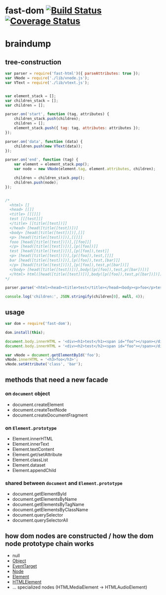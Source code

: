 # fast-dom [![Build Status][0]][1] [![Coverage Status][2]][3]



# braindump

## tree-construction
```js
var parser = require('fast-html')({ parseAttributes: true });
var VNode = require('./lib/vnode.js');
var VText = require('./lib/vtext.js');


var element_stack = [];
var children_stack = [];
var children = [];

parser.on('start', function (tag, attributes) {
    children_stack.push(children);
    children = [];
    element_stack.push({ tag: tag, attributes: attributes });
});

parser.on('data', function (data) {
    children.push(new VText(data));
});

parser.on('end', function (tag) {
    var element = element_stack.pop();
    var node = new VNode(element.tag, element.attributes, children);

    children = children_stack.pop();
    children.push(node);
});


/*
  <html> []
  <head> [[]]
  <title> [[[]]]
  test [[[test]]]
  </title> [[title([test])]]
  </head> [head([title([test])])]
  <body> [head([title([test])])],[]]
  <p> [head([title([test])])],[[]]]
  fooo [head([title([test])])],[[foo]]]
  </p> [head([title([test])])],[p([foo])]]
  test [head([title([test])])],[p([foo]),test]]
  <p> [head([title([test])])],[p([foo]),test,[]]]
  bar [head([title([test])])],[p([foo]),test,[bar]]]
  </p> [head([title([test])])],[p([foo]),test,p([bar])]]
  </body> [head([title([test])])],body([p([foo]),test,p([bar])])]
  </html> html([head([title([test])])],body([p([foo]),test,p([bar])])])
*/

parser.parse('<html><head><title>test</title></head><body><p>foo</p>test<p>bar</p></body></html>');

console.log('children:', JSON.stringify(children[0], null, 4));
```

## usage
```js
var dom = require('fast-dom');

dom.install(this);

document.body.innerHTML = '<div><h1>test</h1><span id="foo"></span></div>';
document.body.innerHTML = '<div><h2>test</h2><span id="foo"></span></div>';

var vNode = document.getElementById('foo');
vNode.innerHTML = '<h3>foo</h3>';
vNode.setAttribute('class', 'bar');
```


## methods that need a new facade

### on `document` object
* document.createElement
* document.createTextNode
* document.createDocumentFragment

### on `Element.prototype`
* Element.innerHTML
* Element.innerText
* Element.textContent
* Element.get/setAttribute
* Element.classList
* Element.dataset
* Element.appendChild

### shared between `document` and `Element.prototype`
* document.getElementById
* document.getElementsByName
* document.getElementsByTagName
* document.getElementsByClassName
* document.querySelector
* document.querySelectorAll


## how dom nodes are constructed / how the dom node prototype chain works
* null
* [Object](https://developer.mozilla.org/en-US/docs/Web/JavaScript/Reference/Global_Objects/Object)
* [EventTarget](https://developer.mozilla.org/en-US/docs/Web/API/EventTarget)
* [Node](https://developer.mozilla.org/en/docs/Web/API/Node)
* [Element](https://developer.mozilla.org/en/docs/Web/API/Element)
* [HTMLElement](https://developer.mozilla.org/en/docs/Web/API/HTMLElement)
* ... specialized nodes (HTMLMediaElement -> HTMLAudioElement)



[0]: https://img.shields.io/travis/nerdlabs/fast-dom.svg
[1]: https://travis-ci.org/nerdlabs/fast-dom
[2]: https://img.shields.io/coveralls/nerdlabs/fast-dom.svg
[3]: https://coveralls.io/r/nerdlabs/fast-dom
